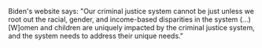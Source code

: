 Biden's website says: "Our criminal justice system cannot be just unless we root out the racial, gender, and income-based disparities in the system (...) [W]omen and children are uniquely impacted by the criminal justice system, and the system needs to address their unique needs."